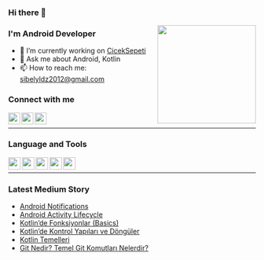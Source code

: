 ### Hi there 👋
<!-- 

	   *****          *       | *\  *       *      *    
      /              * *      |   \   *    *      * * 
     /              *   *     |   /    * *       *   *
    |              *     *    |**/      *       *     *
    |     ******  *********   |**\      *      *********
	 \        /  *         *  |   \     *     *         *
	  \      /  *           * |   /     *    *           *
        ****   *             *| */      *  *              *...



-->

<img src="https://media.giphy.com/media/u2pmTWUi0MXjyrMaVj/giphy.gif" align="right" with="320" height="200">

### I'm Android Developer

- 🔭 I’m currently working on [CicekSepeti](https://www.ciceksepeti.com/)
- 💬 Ask me about Android, Kotlin
- 📫 How to reach me: sibelyldz2012@gmail.com

### Connect with me

[<img height="24" width="24" align= "left" src="https://cdn-icons-png.flaticon.com/512/174/174857.png"/>][linkedln]
[<img height="24" width="24" align= "left" src="https://raw.githubusercontent.com/rahuldkjain/github-profile-readme-generator/master/src/images/icons/Social/medium.svg"/>][medium]
[<img height="24" width="24" align= "left" src="https://upload.wikimedia.org/wikipedia/commons/thumb/4/4e/Mail_%28iOS%29.svg/1200px-Mail_%28iOS%29.svg.png"/>](mailto:sibelyldz2012@gmail.com)

<br/>
<hr>

### Language and Tools

[<img align="left" src="https://cdn-icons-png.flaticon.com/512/174/174836.png" width="25" height="25" />][android]
[<img align="left" src="https://upload.wikimedia.org/wikipedia/commons/thumb/7/74/Kotlin_Icon.png/600px-Kotlin_Icon.png" width="25" height="25" />][kotlin]
[<img align="left" src="https://git-scm.com/images/logos/logomark-orange@2x.png" width="25" height="25" />][git]
[<img align="left" src="https://upload.wikimedia.org/wikipedia/commons/thumb/e/e3/Android_Studio_Icon_%282014-2019%29.svg/1200px-Android_Studio_Icon_%282014-2019%29.svg.png" width="25" height="25" />][androidStudio]
[<img align="left" src="https://upload.wikimedia.org/wikipedia/commons/thumb/9/9c/IntelliJ_IDEA_Icon.svg/2048px-IntelliJ_IDEA_Icon.svg.png" width="25" height="25" />][intellij]

<br/>
<hr>

### Latest Medium Story

<!-- BLOG-POST-LIST:START -->
- [Android Notifications](https://medium.com/wellbees/android-notifications-4a58cb46a6d0)
- [Android Activity Lifecycle](https://medium.com/wellbees/android-activity-lifecycle-ec4a7a493ce3)
- [Kotlin’de Fonksiyonlar (Basics)](https://medium.com/@sibelyiildz/kotlinde-fonksiyonlar-basics-f80d1e30a40c)
- [Kotlin’de Kontrol Yapıları ve Döngüler](https://medium.com/@sibelyiildz/kotlinde-kontrol-yap%C4%B1lar%C4%B1-ve-d%C3%B6ng%C3%BCler-9845ec5851b9)
- [Kotlin Temelleri](https://medium.com/@sibelyiildz/kotlin-temelleri-dc792c87ceec)
- [Git Nedir? Temel Git Komutları Nelerdir?](https://medium.com/@sibelyiildz/git-nedir-temel-git-komutlar%C4%B1-nelerdir-54ce40725385)
<!-- BLOG-POST-LIST:END -->


[linkedln]:https://www.linkedin.com/in/sibelyiildz/
[medium]:https://medium.com/@sibelyiildz
[android]:https://developer.android.com/
[kotlin]:https://kotlinlang.org/
[git]:https://git-scm.com/
[androidStudio]:https://developer.android.com/studio
[intellij]:https://www.jetbrains.com/idea/
